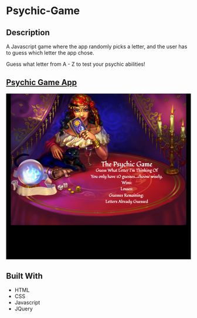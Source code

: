 # Psychic-Game

## Description
A Javascript game where the app randomly picks a letter, and the user has to guess which letter the app chose. 

Guess what letter from A - Z to test your psychic abilities!

## [Psychic Game App](https://kiarakg.github.io/Psychic-Game/)

![pic](/assets/images/PsychicGame.png)

## Built With
* HTML
* CSS
* Javascript
* JQuery

